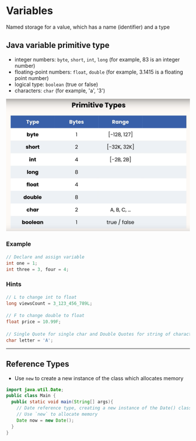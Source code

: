 # Variables

Named storage for a value, which has a name (identifier) and a type

## Java variable primitive type

- integer numbers: `byte`, `short`, `int`, `long` (for example, 83 is an integer number)
- floating-point numbers: `float`, `double` (for example, 3.1415 is a floating point number)
- logical type: `boolean` (true or false)
- characters: `char` (for example, 'a', '3')

![primitive-types](images/primitive-types.png)

### Example

```java
// Declare and assign variable
int one = 1;
int three = 3, four = 4;
```

### Hints

```java
// L to change int to float
long viewsCount = 3_123_456_789L;

// F to change double to float
float price = 10.99F;

// Single Quote for single char and Double Quotes for string of characters
char letter = 'A';
```

---

## Reference Types

- Use `new` to create a new instance of the class which allocates memory

```java
import java.util.Date;
public class Main {
  public static void main(String[] args){
    // Date reference type, creating a new instance of the Date() class
    // Use `new` to allocate memory
    Date now = new Date();
  }
}


```
